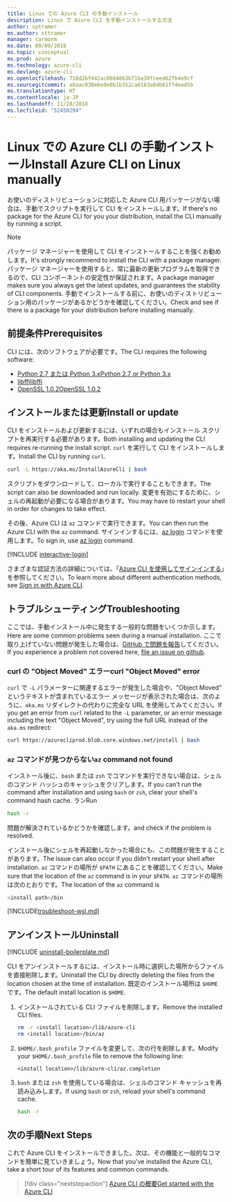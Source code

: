 ```yaml
---
title: Linux での Azure CLI の手動インストール
description: Linux で Azure CLI を手動インストールする方法
author: sptramer
ms.author: sttramer
manager: carmonm
ms.date: 09/09/2018
ms.topic: conceptual
ms.prod: azure
ms.technology: azure-cli
ms.devlang: azure-cli
ms.openlocfilehash: 718d2bf442ac0664863b71ba30fceed62fb4e9cf
ms.sourcegitcommit: a8aac038e6ede0b1b352ca6163a04b61ff4eed5b
ms.translationtype: HT
ms.contentlocale: ja-JP
ms.lasthandoff: 11/28/2018
ms.locfileid: "52450294"
---
```

# <a name="install-azure-cli-on-linux-manually"></a><span data-ttu-id="a76e1-103">Linux での Azure CLI の手動インストール</span><span class="sxs-lookup"><span data-stu-id="a76e1-103">Install Azure CLI on Linux manually</span></span>

<span data-ttu-id="a76e1-104">お使いのディストリビューションに対応した Azure CLI 用パッケージがない場合は、手動でスクリプトを実行して CLI をインストールします。</span><span class="sxs-lookup"><span data-stu-id="a76e1-104">If there's no package for the Azure CLI for you your distribution, install the CLI manually by running a script.</span></span>

> [!NOTE]
> <span data-ttu-id="a76e1-105">パッケージ マネージャーを使用して CLI をインストールすることを強くお勧めします。</span><span class="sxs-lookup"><span data-stu-id="a76e1-105">It's strongly recommend to install the CLI with a package manager.</span></span> <span data-ttu-id="a76e1-106">パッケージ マネージャーを使用すると、常に最新の更新プログラムを取得できるので、CLI コンポーネントの安定性が保証されます。</span><span class="sxs-lookup"><span data-stu-id="a76e1-106">A package manager makes sure you always get the latest updates, and guarantees the stability of CLI components.</span></span> <span data-ttu-id="a76e1-107">手動でインストールする前に、お使いのディストリビューション用のパッケージがあるかどうかを確認してください。</span><span class="sxs-lookup"><span data-stu-id="a76e1-107">Check and see if there is a package for your distribution before installing manually.</span></span>

## <a name="prerequisites"></a><span data-ttu-id="a76e1-108">前提条件</span><span class="sxs-lookup"><span data-stu-id="a76e1-108">Prerequisites</span></span>

<span data-ttu-id="a76e1-109">CLI には、次のソフトウェアが必要です。</span><span class="sxs-lookup"><span data-stu-id="a76e1-109">The CLI requires the following software:</span></span>

* [<span data-ttu-id="a76e1-110">Python 2.7 または Python 3.x</span><span class="sxs-lookup"><span data-stu-id="a76e1-110">Python 2.7 or Python 3.x</span></span>](https://www.python.org/downloads/)
* [<span data-ttu-id="a76e1-111">libffi</span><span class="sxs-lookup"><span data-stu-id="a76e1-111">libffi</span></span>](https://sourceware.org/libffi/)
* [<span data-ttu-id="a76e1-112">OpenSSL 1.0.2</span><span class="sxs-lookup"><span data-stu-id="a76e1-112">OpenSSL 1.0.2</span></span>](https://www.openssl.org/source/)

## <a name="install-or-update"></a><span data-ttu-id="a76e1-113">インストールまたは更新</span><span class="sxs-lookup"><span data-stu-id="a76e1-113">Install or update</span></span>

<span data-ttu-id="a76e1-114">CLI をインストールおよび更新するには、いずれの場合もインストール スクリプトを再実行する必要があります。</span><span class="sxs-lookup"><span data-stu-id="a76e1-114">Both installing and updating the CLI requires re-running the install script.</span></span> <span data-ttu-id="a76e1-115">`curl` を実行して CLI をインストールします。</span><span class="sxs-lookup"><span data-stu-id="a76e1-115">Install the CLI by running `curl`.</span></span>

```bash
curl -L https://aka.ms/InstallAzureCli | bash
```

<span data-ttu-id="a76e1-116">スクリプトをダウンロードして、ローカルで実行することもできます。</span><span class="sxs-lookup"><span data-stu-id="a76e1-116">The script can also be downloaded and run locally.</span></span> <span data-ttu-id="a76e1-117">変更を有効にするために、シェルの再起動が必要になる場合があります。</span><span class="sxs-lookup"><span data-stu-id="a76e1-117">You may have to restart your shell in order for changes to take effect.</span></span>

<span data-ttu-id="a76e1-118">その後、Azure CLI は `az` コマンドで実行できます。</span><span class="sxs-lookup"><span data-stu-id="a76e1-118">You can then run the Azure CLI with the `az` command.</span></span> <span data-ttu-id="a76e1-119">サインインするには、[az login](/cli/azure/reference-index#az-login) コマンドを使用します。</span><span class="sxs-lookup"><span data-stu-id="a76e1-119">To sign in, use [az login](/cli/azure/reference-index#az-login) command.</span></span>

[!INCLUDE [interactive-login](includes/interactive-login.md)]

<span data-ttu-id="a76e1-120">さまざまな認証方法の詳細については、「[Azure CLI を使用してサインインする](authenticate-azure-cli.md)」を参照してください。</span><span class="sxs-lookup"><span data-stu-id="a76e1-120">To learn more about different authentication methods, see [Sign in with Azure CLI](authenticate-azure-cli.md).</span></span>

## <a name="troubleshooting"></a><span data-ttu-id="a76e1-121">トラブルシューティング</span><span class="sxs-lookup"><span data-stu-id="a76e1-121">Troubleshooting</span></span>

<span data-ttu-id="a76e1-122">ここでは、手動インストール中に発生する一般的な問題をいくつか示します。</span><span class="sxs-lookup"><span data-stu-id="a76e1-122">Here are some common problems seen during a manual installation.</span></span> <span data-ttu-id="a76e1-123">ここで取り上げていない問題が発生した場合は、[GitHub で問題を報告](https://github.com/Azure/azure-cli/issues)してください。</span><span class="sxs-lookup"><span data-stu-id="a76e1-123">If you experience a problem not covered here, [file an issue on github](https://github.com/Azure/azure-cli/issues).</span></span>

### <a name="curl-object-moved-error"></a><span data-ttu-id="a76e1-124">curl の "Object Moved" エラー</span><span class="sxs-lookup"><span data-stu-id="a76e1-124">curl "Object Moved" error</span></span>

<span data-ttu-id="a76e1-125">`curl` で `-L` パラメーターに関連するエラーが発生した場合や、"Object Moved" というテキストが含まれているエラー メッセージが表示された場合は、次のように、`aka.ms` リダイレクトの代わりに完全な URL を使用してみてください。</span><span class="sxs-lookup"><span data-stu-id="a76e1-125">If you get an error from `curl` related to the `-L` parameter, or an error message including the text "Object Moved", try using the full URL instead of the `aka.ms` redirect:</span></span>

```bash
curl https://azurecliprod.blob.core.windows.net/install | bash
```

### <a name="az-command-not-found"></a><span data-ttu-id="a76e1-126">`az` コマンドが見つからない</span><span class="sxs-lookup"><span data-stu-id="a76e1-126">`az` command not found</span></span>

<span data-ttu-id="a76e1-127">インストール後に、`bash` または `zsh` でコマンドを実行できない場合は、シェルのコマンド ハッシュのキャッシュをクリアします。</span><span class="sxs-lookup"><span data-stu-id="a76e1-127">If you can't run the command after installation and using `bash` or `zsh`, clear your shell's command hash cache.</span></span> <span data-ttu-id="a76e1-128">ラン</span><span class="sxs-lookup"><span data-stu-id="a76e1-128">Run</span></span>

```bash
hash -r
```

<span data-ttu-id="a76e1-129">問題が解決されているかどうかを確認します。</span><span class="sxs-lookup"><span data-stu-id="a76e1-129">and check if the problem is resolved.</span></span>

<span data-ttu-id="a76e1-130">インストール後にシェルを再起動しなかった場合にも、この問題が発生することがあります。</span><span class="sxs-lookup"><span data-stu-id="a76e1-130">The issue can also occur if you didn't restart your shell after installation.</span></span> <span data-ttu-id="a76e1-131">`az` コマンドの場所が `$PATH` にあることを確認してください。</span><span class="sxs-lookup"><span data-stu-id="a76e1-131">Make sure that the location of the `az` command is in your `$PATH`.</span></span> <span data-ttu-id="a76e1-132">`az` コマンドの場所は次のとおりです。</span><span class="sxs-lookup"><span data-stu-id="a76e1-132">The location of the `az` command is</span></span>

```bash
<install path>/bin
```

[!INCLUDE[troubleshoot-wsl.md](includes/troubleshoot-wsl.md)]

## <a name="uninstall"></a><span data-ttu-id="a76e1-133">アンインストール</span><span class="sxs-lookup"><span data-stu-id="a76e1-133">Uninstall</span></span>

[!INCLUDE [uninstall-boilerplate.md](includes/uninstall-boilerplate.md)]

<span data-ttu-id="a76e1-134">CLI をアンインストールするには、インストール時に選択した場所からファイルを直接削除します。</span><span class="sxs-lookup"><span data-stu-id="a76e1-134">Uninstall the CLI by directly deleting the files from the location chosen at the time of installation.</span></span> <span data-ttu-id="a76e1-135">既定のインストール場所は `$HOME` です。</span><span class="sxs-lookup"><span data-stu-id="a76e1-135">The default install location is `$HOME`.</span></span>

1. <span data-ttu-id="a76e1-136">インストールされている CLI ファイルを削除します。</span><span class="sxs-lookup"><span data-stu-id="a76e1-136">Remove the installed CLI files.</span></span>

   ```bash
   rm -r <install location>/lib/azure-cli
   rm <install location>/bin/az
   ```

2. <span data-ttu-id="a76e1-137">`$HOME/.bash_profile` ファイルを変更して、次の行を削除します。</span><span class="sxs-lookup"><span data-stu-id="a76e1-137">Modify your `$HOME/.bash_profile` file to remove the following line:</span></span>

   ```text
   <install location>/lib/azure-cli/az.completion
   ```

3. <span data-ttu-id="a76e1-138">`bash` または `zsh` を使用している場合は、シェルのコマンド キャッシュを再読み込みします。</span><span class="sxs-lookup"><span data-stu-id="a76e1-138">If using `bash` or `zsh`, reload your shell's command cache.</span></span>

   ```bash
   hash -r
   ```

## <a name="next-steps"></a><span data-ttu-id="a76e1-139">次の手順</span><span class="sxs-lookup"><span data-stu-id="a76e1-139">Next Steps</span></span>

<span data-ttu-id="a76e1-140">これで Azure CLI をインストールできました。次は、その機能と一般的なコマンドを簡単に見ていきましょう。</span><span class="sxs-lookup"><span data-stu-id="a76e1-140">Now that you've installed the Azure CLI, take a short tour of its features and common commands.</span></span>

> [!div class="nextstepaction"]
> [<span data-ttu-id="a76e1-141">Azure CLI の概要</span><span class="sxs-lookup"><span data-stu-id="a76e1-141">Get started with the Azure CLI</span></span>](get-started-with-azure-cli.md)
